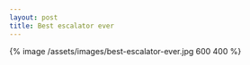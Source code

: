 ```yaml
---
layout: post
title: Best escalator ever
---
```


{% image /assets/images/best-escalator-ever.jpg 600 400 %}